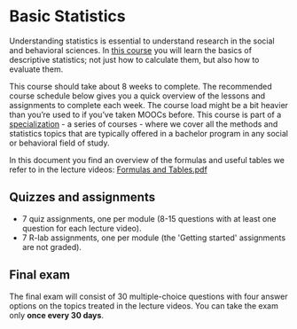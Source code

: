 # Basic Statistics

Understanding statistics is essential to understand research in the social and behavioral sciences. In [this course](https://www.coursera.org/learn/basic-statistics/) you will learn the basics of descriptive statistics; not just how to calculate them, but also how to evaluate them.

This course should take about 8 weeks to complete. The recommended course schedule below gives you a quick overview of the lessons and assignments to complete each week. The course load might be a bit heavier than you’re used to if you’ve taken MOOCs before. This course is part of a [specialization](https://www.coursera.org/specializations/social-science) - a series of courses - where we cover all the methods and statistics topics that are typically offered in a bachelor program in any social or behavioral field of study.

In this document you find an overview of the formulas and useful tables we refer to in the lecture videos: [Formulas and Tables.pdf](https://d3c33hcgiwev3.cloudfront.net/_6442d6b087711154f660c25084758e4b_Formulas-and-Tables.pdf?Expires=1452038400&Signature=QiWExg7Em89hkqajrNI-wt64AXx~sIQAsKV1p9SczzzH-CWv~9b9VDEtQLAz2Bo~tYig0eCMphfZ-lbhXB~Odruf63x-iWeQO38qkNircNkjoM368NexiB5QvOaycOxknl3~8v8hro~WwUjY1UwwCm9D5bbXW6mTNAxWZaQG4y8_&Key-Pair-Id=APKAJLTNE6QMUY6HBC5A)

## Quizzes and assignments

* 7 quiz assignments, one per module (8-15 questions with at least one question for each lecture video).
* 7 R-lab assignments, one per module (the 'Getting started' assignments are not graded).

## Final exam

The final exam will consist of 30 multiple-choice questions with four answer options on the topics treated in the lecture videos. You can take the exam only **once every 30 days**.
